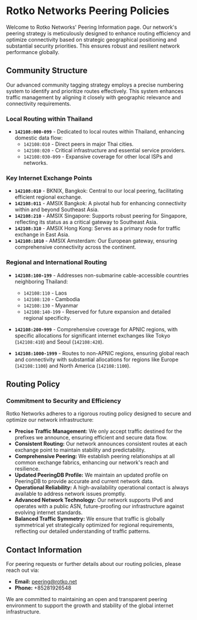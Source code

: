 # Rotko Networks Peering Policies

Welcome to Rotko Networks' Peering Information page. Our network's peering strategy
is meticulously designed to enhance routing efficiency and optimize connectivity
based on strategic geographical positioning and substantial security priorities.
This ensures robust and resilient network performance globally.

## Community Structure

Our advanced community tagging strategy employs a precise numbering system to
identify and prioritize routes effectively. This system enhances traffic management
by aligning it closely with geographic relevance and connectivity requirements.

### Local Routing within Thailand

- **`142108:000-099`** - Dedicated to local routes within Thailand, enhancing domestic data flow:
  - `142108:010` - Direct peers in major Thai cities.
  - `142108:020` - Critical infrastructure and essential service providers.
  - `142108:030-099` - Expansive coverage for other local ISPs and networks.

### Key Internet Exchange Points

- **`142108:010`** - BKNIX, Bangkok: Central to our local peering, facilitating efficient regional exchange.
- **`142108:011`** - AMSIX Bangkok: A pivotal hub for enhancing connectivity within and beyond Southeast Asia.
- **`142108:210`** - AMSIX Singapore: Supports robust peering for Singapore, reflecting its status as a critical gateway to Southeast Asia.
- **`142108:310`** - AMSIX Hong Kong: Serves as a primary node for traffic exchange in East Asia.
- **`142108:1010`** - AMSIX Amsterdam: Our European gateway, ensuring comprehensive connectivity across the continent.

### Regional and International Routing

- **`142108:100-199`** - Addresses non-submarine cable-accessible countries neighboring Thailand:
  - `142108:110` - Laos
  - `142108:120` - Cambodia
  - `142108:130` - Myanmar
  - `142108:140-199` - Reserved for future expansion and detailed regional specificity.

- **`142108:200-999`** - Comprehensive coverage for APNIC regions, with specific
allocations for significant internet exchanges like Tokyo (`142108:410`) and Seoul (`142108:420`).

- **`142108:1000-1999`** - Routes to non-APNIC regions, ensuring global reach and
connectivity with substantial allocations for regions like Europe (`142108:1100`) and North America (`142108:1100`).

## Routing Policy

### Commitment to Security and Efficiency

Rotko Networks adheres to a rigorous routing policy designed to secure and optimize our network infrastructure:
- **Precise Traffic Management:** We only accept traffic destined for the prefixes we announce, ensuring efficient and secure data flow.
- **Consistent Routing:** Our network announces consistent routes at each exchange point to maintain stability and predictability.
- **Comprehensive Peering:** We establish peering relationships at all common exchange fabrics, enhancing our network's reach and resilience.
- **Updated PeeringDB Profile:** We maintain an updated profile on PeeringDB to provide accurate and current network data.
- **Operational Reliability:** A high-availability operational contact is always available to address network issues promptly.
- **Advanced Network Technology:** Our network supports IPv6 and operates with a public ASN, future-proofing our infrastructure against evolving internet standards.
- **Balanced Traffic Symmetry:** We ensure that traffic is globally symmetrical yet strategically optimized for regional requirements, reflecting our detailed understanding of traffic patterns.

## Contact Information

For peering requests or further details about our routing policies, please reach out via:

- **Email:** [peering@rotko.net](mailto:peering@rotko.net)
- **Phone:** +85281926548

We are committed to maintaining an open and transparent peering environment to
support the growth and stability of the global internet infrastructure.
